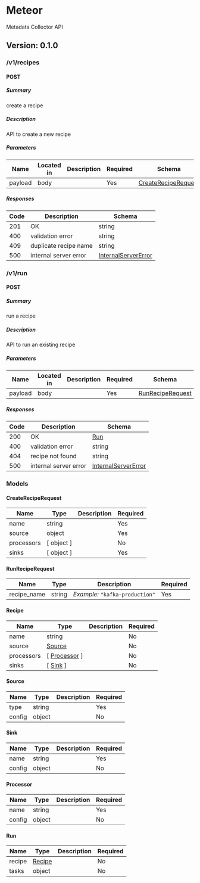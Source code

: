 # Meteor
Metadata Collector API

## Version: 0.1.0

### /v1/recipes

#### POST
##### Summary

create a recipe

##### Description

API to create a new recipe

##### Parameters

| Name | Located in | Description | Required | Schema |
| ---- | ---------- | ----------- | -------- | ---- |
| payload | body |  | Yes | [CreateRecipeRequest](#createreciperequest) |

##### Responses

| Code | Description | Schema |
| ---- | ----------- | ------ |
| 201 | OK | string |
| 400 | validation error | string |
| 409 | duplicate recipe name | string |
| 500 | internal server error | [InternalServerError](#internalservererror) |

### /v1/run

#### POST
##### Summary

run a recipe

##### Description

API to run an existing recipe

##### Parameters

| Name | Located in | Description | Required | Schema |
| ---- | ---------- | ----------- | -------- | ---- |
| payload | body |  | Yes | [RunRecipeRequest](#runreciperequest) |

##### Responses

| Code | Description | Schema |
| ---- | ----------- | ------ |
| 200 | OK | [Run](#run) |
| 400 | validation error | string |
| 404 | recipe not found | string |
| 500 | internal server error | [InternalServerError](#internalservererror) |

### Models

#### CreateRecipeRequest

| Name | Type | Description | Required |
| ---- | ---- | ----------- | -------- |
| name | string |  | Yes |
| source | object |  | Yes |
| processors | [ object ] |  | No |
| sinks | [ object ] |  | Yes |

#### RunRecipeRequest

| Name | Type | Description | Required |
| ---- | ---- | ----------- | -------- |
| recipe_name | string |_Example:_ `"kafka-production"` | Yes |

#### Recipe

| Name | Type | Description | Required |
| ---- | ---- | ----------- | -------- |
| name | string |  | No |
| source | [Source](#source) |  | No |
| processors | [ [Processor](#processor) ] |  | No |
| sinks | [ [Sink](#sink) ] |  | No |

#### Source

| Name | Type | Description | Required |
| ---- | ---- | ----------- | -------- |
| type | string |  | Yes |
| config | object |  | No |

#### Sink

| Name | Type | Description | Required |
| ---- | ---- | ----------- | -------- |
| name | string |  | Yes |
| config | object |  | No |

#### Processor

| Name | Type | Description | Required |
| ---- | ---- | ----------- | -------- |
| name | string |  | Yes |
| config | object |  | No |

#### Run

| Name | Type | Description | Required |
| ---- | ---- | ----------- | -------- |
| recipe | [Recipe](#recipe) |  | No |
| tasks | object |  | No |
